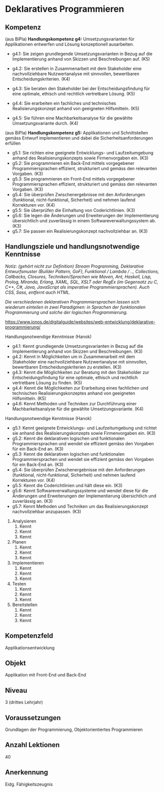 # Deklaratives Programmieren

## Kompetenz

(aus BiPla) **Handlungskompetenz g4:** 
Umsetzungsvarianten für Applikationen entwerfen und Lösung konzeptionell ausarbeiten.

- g4.1: Sie zeigen grundlegende Umsetzungsvarianten in Bezug auf die Implementierung anhand von Skizzen und Beschreibungen auf. (K5) 

- g4.2: Sie erstellen in Zusammenarbeit mit dem Stakeholder eine nachvollziehbare Nutzwertanalyse mit sinnvollen, bewertbaren Entscheidungskriterien. (K4) 

- g4.3: Sie beraten den Stakeholder bei der Entscheidungsfindung für eine optimale, ethisch und rechtlich vertretbare Lösung. (K5) 

- g4.4: Sie erarbeiten ein fachliches und technisches Realisierungskonzept anhand von geeigneten Hilfsmitteln. (K5) 

- g4.5: Sie führen eine Machbarkeitsanalyse für die gewählte Umsetzungsvariante durch. (K4)

  

(aus BiPla) **Handlungskompetenz g5:** 
Applikationen und Schnittstellen gemäss Entwurf implementieren und dabei die Sicherheitsanforderungen erfüllen

- g5.1: Sie richten eine geeignete Entwicklungs- und Laufzeitumgebung anhand des Realisierungskonzepts sowie Firmenvorgaben ein. (K3) 
- g5.2: Sie programmieren ein Back-End mittels vorgegebener Programmiersprachen effizient, strukturiert und gemäss den relevanten Vorgaben. (K3) 
- g5.3: Sie programmieren ein Front-End mittels vorgegebener Programmiersprachen effizient, strukturiert und gemäss den relevanten Vorgaben. (K3) 
- g5.4: Sie überprüfen Zwischenergebnisse mit den Anforderungen (funktional, nicht-funktional, Sicherheit) und nehmen laufend Korrekturen vor. (K4) 
- g5.5: Sie überprüfen die Einhaltung von Coderichtlinien. (K3) 
- g5.6: Sie legen die Änderungen und Erweiterungen der Implementierung übersichtlich und zuverlässig in einem Softwareverwaltungssystem ab. (K3) 
- g5.7: Sie passen ein Realisierungskonzept nachvollziehbar an. (K3)



## Handlungsziele und handlungsnotwendige Kenntnisse

*Notiz: (gehört nicht zur Definition)*
*Stream Programming, Deklarative Entwurfsmuster (Builder Pattern, GoF), Funktional / Lambda / .., Collections, Callbacks, Closures,* 
*Techniken/Sprachen wie Maven, Ant, Haskell, Lisp, Prolog, Miranda, Erlang, XAML, SQL, XSLT oder RegEx (im Gegensatz zu C, C++, C#, Java, JavaScript als imperative Programmiersprachen). Auch CSS, Sass, entfernt auch HTML.*

*Die verschiedenen deklarativen Programmiersprachen lassen sich wiederum einteilen in zwei Paradigmen: in Sprachen der funktionalen Programmierung und solche der logischen Programmierung.*

https://www.ionos.de/digitalguide/websites/web-entwicklung/deklarative-programmierung/



Handlungsnotwendige Kenntnisse (Hanok)

- g4.1: Kennt grundlegende Umsetzungsvarianten in Bezug auf die Implementierung anhand von Skizzen und Beschreibungen. (K3) 
- g4.2: Kennt in Möglichkeiten um in Zusammenarbeit mit dem Stakeholder eine nachvollziehbare Nutzwertanalyse mit sinnvollen, bewertbaren Entscheidungskriterien zu erstellen. (K3) 
- g4.3: Kennt die Möglichkeiten zur Beratung mit den Stakeholder zur  Entscheidungsfindung für eine optimale, ethisch und rechtlich vertretbare Lösung zu finden. (K5) 
- g4.4: Kennt die Möglichkeiten zur Erarbeitung eines fachlichen und technischen Realisierungskonzeptes anhand von geeigneten Hilfsmitteln. (K5) 
- g4.6: Kennt Methoden und Techniken zur Durchführung einer Machbarkeitsanalyse für die gewählte Umsetzungsvariante. (K4)





Handlungsnotwendige Kenntnisse (Hanok)

- g5.1: Kennt geeignete Entwicklungs- und Laufzeitumgebung und richtet sie anhand des Realisierungskonzepts sowie Firmenvorgaben ein. (K3) 
- g5.2: Kennt die deklarativen logischen und funktionalen Programmiersprachen und wendet sie effizient gemäss den Vorgaben für ein Back-End an. (K3) 
- g5.3:  Kennt die deklarativen logischen und funktionalen Programmiersprachen und wendet sie effizient gemäss den Vorgaben für ein Back-End an. (K3)  
- g5.4: Sie überprüfen Zwischenergebnisse mit den Anforderungen (funktional, nicht-funktional, Sicherheit) und nehmen laufend Korrekturen vor. (K4) 
- g5.5: Kennt die Coderichtlinien und hält diese ein. (K3) 
- g5.6: Kennt Softwareverwaltungssysteme und wendet diese für die Änderungen und Erweiterungen der Implementierung übersichtlich und zuverlässig an. (K3) 
- g5.7: Kennt Methoden und Techniken um das Realisierungskonzept nachvollziehbar anzupassen. (K3)







1. Analysieren
   1. Kennt
   1. Kennt
   1. Kennt
1. Planen
   1. Kennt
   1. Kennt
   1. Kennt
1. Implementieren
   1. Kennt
   1. Kennt
   1. Kennt
1. Testen
   1. Kennt
   1. Kennt
   1. Kennt
1. Bereitstellen
   1. Kennt
   1. Kennt
   1. Kennt

## Kompetenzfeld
Applikationsentwicklung

## Objekt
Applikation mit Front-End und Back-End

## Niveau
3 (drittes Lehrjahr)

## Voraussetzungen
Grundlagen der Programmierung, Objektorientiertes Programmieren

## Anzahl Lektionen
40

## Anerkennung
Eidg. Fähigkeitszeugnis